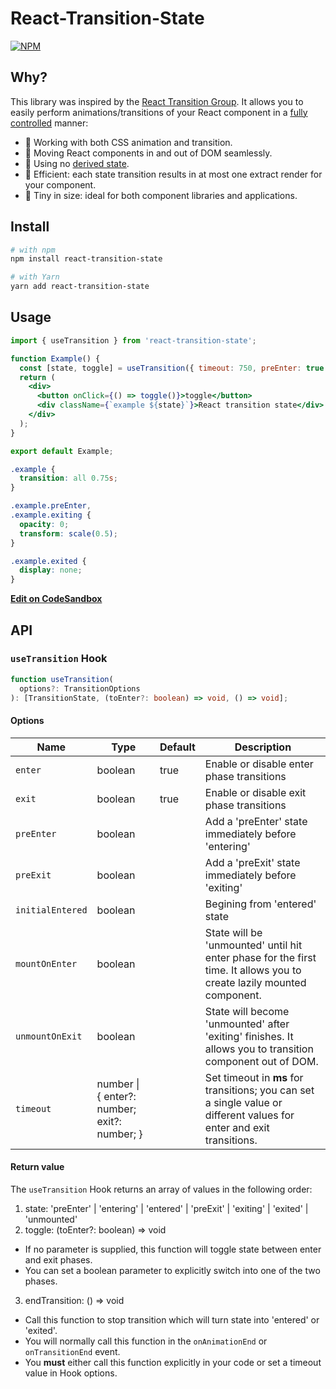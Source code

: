 # React-Transition-State

[![NPM](https://img.shields.io/npm/v/react-transition-state.svg)](https://www.npmjs.com/package/react-transition-state)

## Why?

This library was inspired by the [React Transition Group](https://github.com/reactjs/react-transition-group). It allows you to easily perform animations/transitions of your React component in a [fully controlled](https://reactjs.org/blog/2018/06/07/you-probably-dont-need-derived-state.html#common-bugs-when-using-derived-state) manner:

- 🍭 Working with both CSS animation and transition.
- 🔄 Moving React components in and out of DOM seamlessly.
- 🚫 Using no [derived state](https://reactjs.org/blog/2018/06/07/you-probably-dont-need-derived-state.html).
- 🚀 Efficient: each state transition results in at most one extract render for your component.
- 🤏 Tiny in size: ideal for both component libraries and applications.

## Install

```bash
# with npm
npm install react-transition-state

# with Yarn
yarn add react-transition-state
```

## Usage

```jsx
import { useTransition } from 'react-transition-state';

function Example() {
  const [state, toggle] = useTransition({ timeout: 750, preEnter: true });
  return (
    <div>
      <button onClick={() => toggle()}>toggle</button>
      <div className={`example ${state}`}>React transition state</div>
    </div>
  );
}

export default Example;
```

```css
.example {
  transition: all 0.75s;
}

.example.preEnter,
.example.exiting {
  opacity: 0;
  transform: scale(0.5);
}

.example.exited {
  display: none;
}
```

**[Edit on CodeSandbox](https://codesandbox.io/s/react-transition-basic-100io)**

## API

### `useTransition` Hook

```typescript
function useTransition(
  options?: TransitionOptions
): [TransitionState, (toEnter?: boolean) => void, () => void];
```

#### Options

| Name             | Type                                               | Default | Description                                                                                                           |
| ---------------- | -------------------------------------------------- | ------- | --------------------------------------------------------------------------------------------------------------------- |
| `enter`          | boolean                                            | true    | Enable or disable enter phase transitions                                                                             |
| `exit`           | boolean                                            | true    | Enable or disable exit phase transitions                                                                              |
| `preEnter`       | boolean                                            |         | Add a 'preEnter' state immediately before 'entering'                                                                  |
| `preExit`        | boolean                                            |         | Add a 'preExit' state immediately before 'exiting'                                                                    |
| `initialEntered` | boolean                                            |         | Begining from 'entered' state                                                                                         |
| `mountOnEnter`   | boolean                                            |         | State will be 'unmounted' until hit enter phase for the first time. It allows you to create lazily mounted component. |
| `unmountOnExit`  | boolean                                            |         | State will become 'unmounted' after 'exiting' finishes. It allows you to transition component out of DOM.             |
| `timeout`        | number \| <br />{ enter?: number; exit?: number; } |         | Set timeout in **ms** for transitions; you can set a single value or different values for enter and exit transitions. |

#### Return value

The `useTransition` Hook returns an array of values in the following order:

1. state: 'preEnter' | 'entering' | 'entered' | 'preExit' | 'exiting' | 'exited' | 'unmounted'
2. toggle: (toEnter?: boolean) => void

- If no parameter is supplied, this function will toggle state between enter and exit phases.
- You can set a boolean parameter to explicitly switch into one of the two phases.

3. endTransition: () => void

- Call this function to stop transition which will turn state into 'entered' or 'exited'.
- You will normally call this function in the `onAnimationEnd` or `onTransitionEnd` event.
- You **must** either call this function explicitly in your code or set a timeout value in Hook options.
